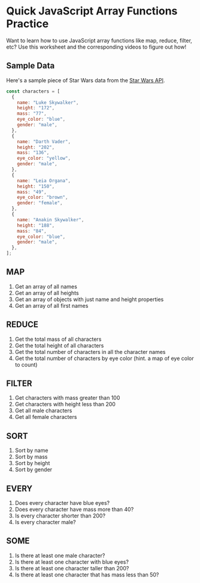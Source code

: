 # Quick JavaScript Array Functions Practice

Want to learn how to use JavaScript array functions like map, reduce, filter, etc? Use this worksheet and the corresponding videos to figure out how!

## Sample Data

Here's a sample piece of Star Wars data from the [Star Wars API](https://swapi.dev/).

```javascript
const characters = [
  {
    name: "Luke Skywalker",
    height: "172",
    mass: "77",
    eye_color: "blue",
    gender: "male",
  },
  {
    name: "Darth Vader",
    height: "202",
    mass: "136",
    eye_color: "yellow",
    gender: "male",
  },
  {
    name: "Leia Organa",
    height: "150",
    mass: "49",
    eye_color: "brown",
    gender: "female",
  },
  {
    name: "Anakin Skywalker",
    height: "188",
    mass: "84",
    eye_color: "blue",
    gender: "male",
  },
];
```

## MAP

1. Get an array of all names
2. Get an array of all heights
3. Get an array of objects with just name and height properties
4. Get an array of all first names

## REDUCE

1. Get the total mass of all characters
2. Get the total height of all characters
3. Get the total number of characters in all the character names
4. Get the total number of characters by eye color (hint. a map of eye color to count)

## FILTER

1. Get characters with mass greater than 100
2. Get characters with height less than 200
3. Get all male characters
4. Get all female characters

## SORT

1. Sort by name
2. Sort by mass
3. Sort by height
4. Sort by gender

## EVERY

1. Does every character have blue eyes?
2. Does every character have mass more than 40?
3. Is every character shorter than 200?
4. Is every character male?

## SOME

1. Is there at least one male character?
2. Is there at least one character with blue eyes?
3. Is there at least one character taller than 200?
4. Is there at least one character that has mass less than 50?
